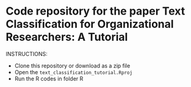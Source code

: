 # Code repository for the paper **Text Classification for Organizational Researchers: A Tutorial**


INSTRUCTIONS:

* Clone this repository or download as a zip file
* Open the `text_classification_tutorial.Rproj`
* Run the R codes in folder R
